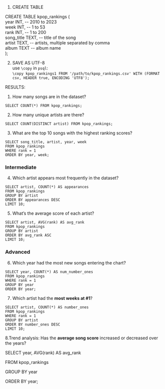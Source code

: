 1. CREATE TABLE  
   

CREATE TABLE kpop\_rankings (  
    year INT,           \-- 2010 to 2023  
    week INT,           \-- 1 to 53  
    rank INT,           \-- 1 to 200  
    song\_title TEXT,    \-- title of the song  
    artist TEXT,        \-- artists, multiple separated by comma  
    album TEXT          \-- album name  
);

2. SAVE AS UTF-8  
    use `\copy` in `psql`:  
   `\copy kpop_rankings1 FROM '/path/to/kpop_rankings.csv' WITH (FORMAT csv, HEADER true, ENCODING 'UTF8');`  
   

RESULTS:

1. How many songs are in the dataset?

`SELECT COUNT(*) FROM kpop_rankings;`

2. How many unique artists are there?

`SELECT COUNT(DISTINCT artist) FROM kpop_rankings;`

3. What are the top 10 songs with the highest ranking scores?

`SELECT song_title, artist, year, week`  
`FROM kpop_rankings`  
`WHERE rank = 1`  
`ORDER BY year, week;`

### **Intermediate**

4. Which artist appears most frequently in the dataset?

`SELECT artist, COUNT(*) AS appearances`  
`FROM kpop_rankings`  
`GROUP BY artist`  
`ORDER BY appearances DESC`  
`LIMIT 10;`

5. What’s the average score of each artist?

`SELECT artist, AVG(rank) AS avg_rank`  
`FROM kpop_rankings`  
`GROUP BY artist`  
`ORDER BY avg_rank ASC`  
`LIMIT 10;`

### **Advanced**

6. Which year had the most new songs entering the chart?

`SELECT year, COUNT(*) AS num_number_ones`  
`FROM kpop_rankings`  
`WHERE rank = 1`  
`GROUP BY year`  
`ORDER BY year;`

7. Which artist had the **most weeks at \#1**?

`SELECT artist, COUNT(*) AS number_ones`  
`FROM kpop_rankings`  
`WHERE rank = 1`  
`GROUP BY artist`  
`ORDER BY number_ones DESC`  
`LIMIT 10;`

8.Trend analysis: Has the **average song score** increased or decreased over the years?

SELECT year, AVG(rank) AS avg\_rank

FROM kpop\_rankings

GROUP BY year

ORDER BY year;

